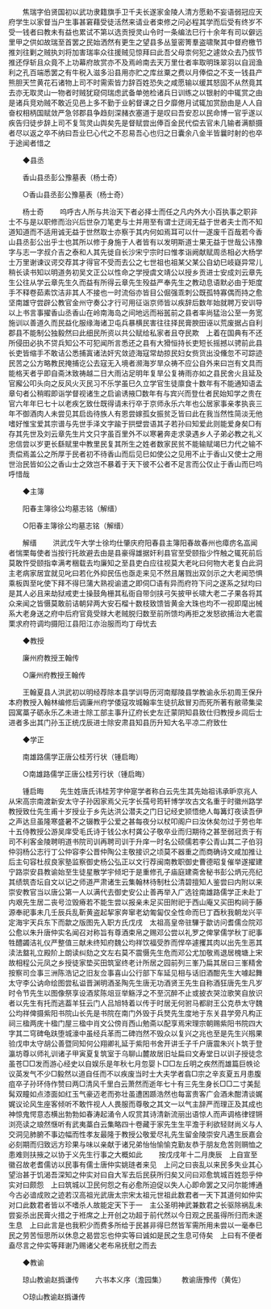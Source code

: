 <!-- { "loadSidebar": true } -->
　　焦瑞字伯贤国初以武功隶籍旗手卫千夫长遂家金陵人清方愿勑不妄语弱冠应天府学生以家督当户生事甚窘藉受徒活然来请业者束修之问必程其学而后受有终岁不受一钱者曰教未有益也累试不第以选贡授灵山令时一条编法巳行十余年有司以僻远里甲之供如故瑞至首罢之民始洒然有更生之望县多丛篁密箐羣盗啸聚其中督府檄节推刘往剿之贼执刘将加害瑞率众往援贼见惊拜曰此吾父母柰何犯之遽敛众去乃拔节推还俘斩且众竟不上功幕府故赏亦不及焉岭南去天万里仕者率取明珠翠羽以自润渔利之孔百端悉罢之有牛税入滋多沿县用亦贮之库丝粟之费以月俸偿之不支一钱县产熊胆天竺黄花石诸物上司不时需索皆力辞百姓恐失之咸愿输以缓其怒固不从然竟其去亦无取灵山一物者时贼犹窥伺瑞虑武备单弛检诸兵日训练之以银射的中辄赏之由是诸兵竞劝贼不敢近见邑上多不勤于业躬督课之日夕靡倦月试辄加赏励由是人人自奋权相柄国赋敛严急邻郡县争趋刻深赭衣塞道于是叹曰吾安忍以民命博一官乎遂以疾告归徒步辞上司不复驾灵山舆矣先是督赋尝出俸百金民代偿去官未几输者满额摄者尽以返之卒不纳曰吾业巳心代之不忍易吾心也归之日囊余八金半皆曩时射的也卒于途闻者惜之 

　　◆县丞 

　　香山县丞彭公豫墓表（杨士奇） 

　　○香山县丞彭公豫墓表（杨士奇） 

　　杨士奇 
　　呜呼古人所与共治天下者必择士而任之凡内外大小百执事之职非士不与是以职修而治兴后世杂刀笔吏与士并用至有谓士迂阔无益于世者夫士而不知道知道而不适用诚无益于世然取士亦察于其内何如焉耳可以什一遂废千百哉若今香山县丞彭公出乎士也其所以修于身施于人者皆有以发明斯道士果无益于世哉公讳豫字与志一字叔介吉之泰和人其先徙自长沙宋宁宗时曰惟孝诣阙献赋周丞相必大杨学士万里谢谏议谔交荐其才得官不受而去公之七世祖也祖某父某公自幼巳岐嶷异常儿稍长读书知以明道务初吴文正公以性命之学授虞文靖公以授乡贡进士安成刘云章先生公往从学云章先生久而益有所得云章先生殁益严奉先生之教动息语默必由于矩度手不释卷茹素饮洁非其人不接也一时流俗亦皆目公倔强乖刺公既孤特寡偶而持之愈坚南雄守尝辟公教官金州守奏公才行可用征诣京师皆以疾辞后数年始就聘万安训导以上书言事擢香山丞香山在岭南海岛之间地远而裕嚚前之县者率尚猛治公至一务宽施训以善道久而民益化服缘海诸卫屯兵暴横民害往往择民膏腴田诬以荒废据占自利郡县不能制公独毅然曰此细民所资以共公赋给私家者且夺民欺　上着在国典有不还所侵田必执不贷兵知公不可犯闻所言悉还之县有大猾恒持长吏短长摇撼以骋前此县长吏皆缩手不敢诘公悉捕寘诸法奸宄敛迹海寇常劫掠民妇女赀货出没儵忽不可踪迹民苦之公方略教民掩捕讫公去寇无入境者濒海岁旱众祷不应公自外来曰岂有文具而能格天者乎即自斋沐致祷越二日大雨沾足明年复旱公复祷雨亦如之县民舍火且延及官廨公叩头向之反风火灭民习不乐学虽巳久立学官生徒廪食十数年有不能通知语孟章句者公稍暇即诣学督视诸生之启谕诱掖□数年有与宾兴而登仕者民始知学之贵在官六年年巳七十以老疾乞致仕既得请未行卒于京师永乐六年也公居家事亲孝执丧三年不御酒肉人未尝见其启齿待族人有恩尝嫁孤女振贫乏皆曰此在我当然性简淡无他嗜好惟宝爱其宗谱与先世手泽文字踰于拱壁尝语其子若孙曰知爱此则能爱身矣□有存其先世及刘云章先生片文只字虽百里外不以寒暑奔走求录遇乡人子弟必教之礼义忠信尝以岁更长繇赋里中教里民复其所生之姓者数家民贫不能输赋竭巳力代之输不责偿焉盖公之所厚于民者初不待香山而后见巳如使公之见用不止于香山又使士之用世治民皆如公之香山士之效岂不暴着于天下彼不公者不足言而公仅止于香山而巳呜呼惜哉 

　　◆主簿 

　　阳春主簿徐公均墓志铭（解缙） 

　　○阳春主簿徐公均墓志铭（解缙） 

　　解缙 
　　洪武戊午大学士徐均仕肇庆府阳春县主簿阳春故春州也瘴疠名嵓闻者惴栗每使者当按行托故避去由是县豪得雄据奸利县官至受颐指少忤触之辄死前后莫敢忤受颐指幸满考稇载去均廉知之至县吏白应往视莫大老叱曰何物大老复白此洞主老病家居宜就见叱曰若化外抑民伍也亟走来见不然且屠戮出双剑示之大老闻恐惧乘板舆至叱使下拜不得巳蒲大熟视谕遣之即伺□语有异而府符下问之遂系之狱均曰是其人必且来劫狱戒吏士操鼓角栅其私衙自带剑挟弓矢披甲长啸大老二子果各将其众来闻之皆慑莫敢前诘朝舁两大安石榴十数枝致馈皆黄金大珠也均不一视即麾出械系大老身送之府中后府官竟受赇大老贼脱归数至前所馈均再拒之发怒欲捕治大老震栗求府符调均摄阳江县阳江亦治服而均丁母忧去 

　　◆教授 

　　廉州府教授王翰传 

　　○廉州府教授王翰传 

　　王翰夏县人洪武初以明经荐除本县学训导历河南鄢陵县学教谕永乐初周王保升本府教授入翰林编修后调廉州府学倭寇攻城翰率生徒抗敌冒刃而死所著有敝帚集梁园寓藁子砺永乐乙未进士除工部主事升辽府长史左迁蒙阴知县致仕归教授乡闾后士进者多出其门孙玉正统戊辰进士除安肃县知县历升知大名平凉二府致仕 

　　◆学正 

　　南雄路儒学正唐公桂芳行状（锺启晦） 

　　○南雄路儒学正唐公桂芳行状（锺启晦） 

　　锺启晦 
　　先生姓唐氏讳桂芳字仲寔学者称白云先生其先始祖讳承昈京兆人从宋高宗南渡新安太守子孙因家焉父元字长孺号筠轩博学攻古文名重于时徽州路学教授致仕先生甫十岁授业于乡先达洪公潜夫之门日记经史颕悟绝人每篝灯夜读吾伊之声达旦虽隆寒盛暑不之辍教乎公爱之甚每夜分以杖叩阁户曰汝休矣勿过于劳也年十五侍教授公游吴庠受毛氏诗于钱公水村龚公子敬卒业而归期待之甚至弱冠贡于有司不利客金陵聘明道书院司训再聘司训于升庠一时名公硕儒若李公青山其二子伯羽仲羽杨公志行丁公仲容李公晋仲陶公主敬接识之顷莫不器重之而商确诗文咸加推让后主句容杜叔良家塾监察御史杨公弘正以文行荐闽南教职御史曹德昭复催举遂擢建宁路崇安县教谕始至生徒星散学宇倾圯于是重修孔子庙庭建斋舍秘书彭公炳元亮纪其绩筑杏坛自文以记之师道严肃诸生云集翰林待制杜公清碧擅知人鉴尝曰内附以来崇安教官当以唐公第一人以满代去御史安公止善再举入广选铨南雄路儒学正未赴丁内艰先生居二丧号泣毁瘠若不能生尝以报亲未足买田附祀于西山庵又买田构祠于藤源奉祀事未几壬辰兵乱靳黄盗起挈家奔窜老幼匍匐仅全性命而巳丁酉秋我朝龙兴平定海宇天兵东下而歙之版图先入职方氏戊戌　太祖高皇帝驻驆于歙访问耆儒佥院邓公愈以朱升唐仲实名闻召对称旨有尊酒束帛之赐邓公尝以礼罗之俾掌儒学秋丁祀事牲醴蠲洁礼仪严整值三献未终知府魏公均祥饮福受胙而悍卒遽攫其肉以出先生恶其渎法盩礼立殿阶上朗读纠劾之文左右莫不震慑先生危而邓公尤加敬焉退居槐塘上宋故相程公元凤之乡授徒家垫买田筑室终老计所居之园前列三峯乃扁其居曰三峯精舍按察司佥事三洲陈浩记之旧友佥事喜山公行部下车延见相与话旧酒酣先生大噱起舞太守李公讷命绘图尝私谥晋渊明酒圣陶先生唐无功酒贤王先生自称酒狂唐先生凡岁时令节先生以图像祭享设酒浆陈俎豆举觞浮之不至沉醉不止或披衣哭泣歌笑自放识者以先生有托而逃葢羊狂云门人吕旭特着以传于时居无何驸马都尉王公克恭太守魏公均祥俾摄紫阳书院山长先是书院在南门外毁于兵燹先生度地于东关县学旁凡构正祠三楹两庑十楹门屋三楹中肖文公傍肖西山勉斋以配享焉宋理宗朝赐紫阳书院四大字其二穹碑龟趺堕城濠中虽经兵革而二碑岿然不毁众以复兴之兆也至是先生兴剏果验戊申太守胡公善暨同知何公翔卿礼延于紫阳书舍开讲壬子千户唐震朱兴卜筑于登瀛坊尊以师礼训诸子甲寅夏复筑室于乌聊山麓故居旧址扁曰文寿堂日以训子授徒念虽苍□□发而游心经史以自娱乐是年秋七月忽婴卜□□左丘明之疾然而雄篇巨帙论议英发气不少□毅然以道自任而不以疾废当时士大夫学者翕□宗之辛亥夏五月患腹疽卒子孙环侍作赞曰两□清风千里白云萧然而逝年七十有三先生身长□□二寸美髭髯双瞳如点漆面如红玉气豪迈老而弥壮虽遭困踬浩然也每富贵客广会酒未酣清谈娓娓议论风生座客倾听不敢忤视人人畏服而尊敬之其文一以气主辞严而理正及其成也神惊鬼愕意态横出勃勃如春涛起涌令人叹赏其诗清新流丽出语惊人而声调格律铿锵浏亮读之琅然惬听有武夷藁白云集略四十卷藏于家先生生平澹于利欲轻财尚义与人交洞见肺腑不事边幅而性孝友最隆于教授公敬爱尽礼先生留金陵崇安凡遇生辰嘉会必刻期而归致远方珍果与味以亲献于诸兄弟怡怡愉愉克勤友恭于朋友危苦则赒恤之患难则扶掖之以协于义先生行事之大概如此 
　　按戊戌年十二月庚辰　上自宣至徽召故老耆儒访以民事有儒士唐仲实姚琏者来见　上问之曰丧乱以来民多失业其心望治甚于饥渴吾深知之仲实对曰自大军去后民获所归矣又问曰邓愈筑城百姓怨乎仲实对曰颇怨　上曰筑城以卫民何怨之有必愈所迫促以失人心即命罢之又问尔能博通今古必谙成败之迹若汉高祖光武唐太宗宋太祖元世祖此数君者一天下其道何如仲实对口此数君者皆以不嗜杀人故能定天下于一　主公圣明神武兼数君之长驱除祸乱未尝妄杀出民膏火措之于袵席之上开创之功超于前代然以今日观之民虽得所归而未遂生息　上曰此言是也我积少而费多所给于民甚非得巳然皆军需所用未尝以一毫奉巳民之劳苦恒思所以休息之曷尝忘也仲实等曰诚如是民之生息可侍矣　上曰有不便者盍尽言之仲实等拜谢乃赐诸父老布帛抚慰之而去 

　　◆教谕 

　　琼山教谕赵撝谦传 
　　六书本义序（澹园集） 
　　教谕唐豫传（黄佐） 

　　○琼山教谕赵撝谦传 

